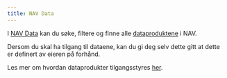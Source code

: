 ```yaml
---
title: NAV Data
---
```


I [NAV Data](https://data.intern.nav.no) kan du søke, filtere og finne alle [dataproduktene](../konsepter/dataprodukt.md) i NAV.

Dersom du skal ha tilgang til dataene, kan du gi deg selv dette gitt at dette er definert av eieren på forhånd. 

Les mer om hvordan dataprodukter tilgangsstyres [her](../dataplassen/tilgangsstyring.md).